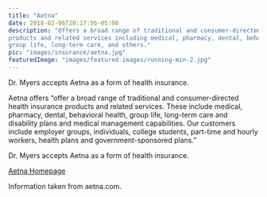 ```yaml
---
title: "Aetna"
date: 2018-02-06T20:17:56-05:00
description: "Offers a broad range of traditional and consumer-directed health insurance 
products and related services including medical, pharmacy, dental, behavioral health, 
group life, long-term care, and others."
pic: "images/insurance/aetna.jpg"
featuredImage: "images/featured-images/running-min-2.jpg"
---
```


Dr. Myers accepts Aetna as a form of health insurance.

Aetna offers “offer a broad range of traditional and consumer-directed health insurance 
products and related services. These include medical, pharmacy, dental, behavioral 
health, group life, long-term care and disability plans and medical management 
capabilities. Our customers include employer groups, individuals, college students, 
part-time and hourly workers, health plans and government-sponsored plans.”

Dr. Myers accepts Aetna as a form of health insurance.

[Aetna Homepage](https://www.aetna.com)

Information taken from aetna.com.
